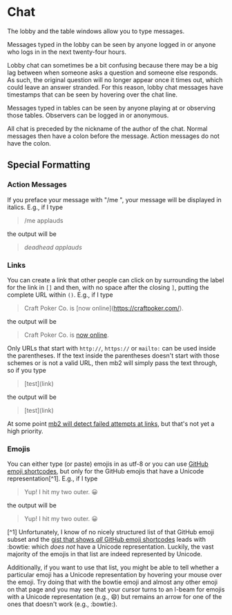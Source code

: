 # Chat

The lobby and the table windows allow you to type messages.

Messages typed in the lobby can be seen by anyone logged in or anyone
who logs in in the next twenty-four hours.

Lobby chat can sometimes be a bit confusing because there may be a big
lag between when someone asks a question and someone else responds.
As such, the original question will no longer appear once it times
out, which could leave an answer stranded. For this reason, lobby chat
messages have timestamps that can be seen by hovering over the chat
line.

Messages typed in tables can be seen by anyone playing at or
observing those tables.  Observers can be logged in or anonymous.

All chat is preceded by the nickname of the author of the chat. Normal
messages then have a colon before the message. Action messages do not
have the colon.

## Special Formatting

### Action Messages

If you preface your message with "/me ", your message will be
displayed in italics.  E.g., if I type 
> /me applauds

the output will be 

> _deadhead applauds_

### Links

You can create a link that other people can click on by surrounding the
label for the link in `[]` and then, with no space after the closing `]`,
putting the complete URL within `()`.  E.g., if I type
> Craft Poker Co. is \[now online]\(https://craftpoker.com/).

the output will be

> Craft Poker Co. is [now online](https://craftpoker.com/).

Only URLs that start with `http://`, `https://` or `mailto:` can be
used inside the parentheses. If the text inside the parentheses doesn't
start with those schemes or is not a valid URL, then mb2 will simply
pass the text through, so if you type

> \[test]\(link)

the output will be

> \[test]\(link)

At some point [mb2 will detect failed attempts at
links](https://github.com/ctm/mb2-doc/issues/907), but that's not yet
a high priority.

### Emojis

You can either type (or paste) emojis in as utf-8 or you can use [GitHub
emoji shortcodes](https://emojipedia.org/github/), but only for the GitHub
emojis that have a Unicode representation[^1].  E.g., if I
type
> Yup! I hit my two outer. :grinning:

the output will be

> Yup! I hit my two outer. 😀

[^1] Unfortunately, I know of no nicely structured list of that GitHub
emoji subset and the [gist that shows _all_ GitHub emoji
shortcodes](https://gist.github.com/rxaviers/7360908) leads with
:bowtie: which _does not_ have a Unicode representation. Luckily,
the vast majority of the emojis in that list are indeed represented
by Unicode.

Additionally, if you want to use that list, you might be able to tell
whether a particular emoji has a Unicode representation by hovering
your mouse over the emoji. Try doing that with the bowtie emoji and
almost any other emoji on that page and you may see that your cursor
turns to an I-beam for emojis with a Unicode representation (e.g.,
:smile:) but remains an arrow for one of the ones that doesn't work
(e.g., :bowtie:).
